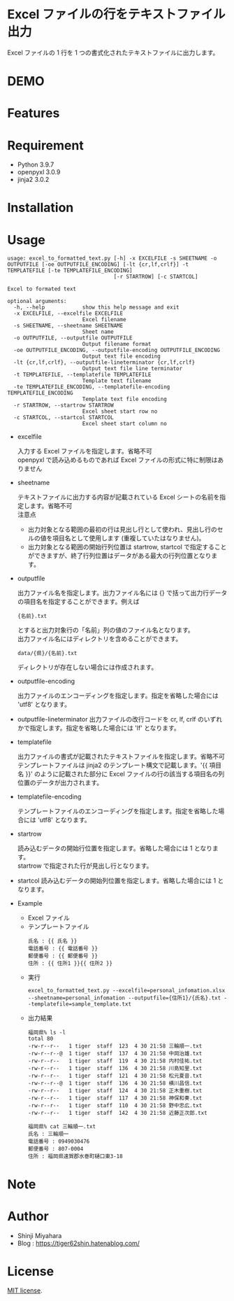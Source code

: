 # Excel ファイルの行をテキストファイル出力

Excel ファイルの 1 行を 1 つの書式化されたテキストファイルに出力します。

# DEMO

# Features

# Requirement

* Python 3.9.7
* openpyxl 3.0.9
* jinja2 3.0.2

# Installation

# Usage

```
usage: excel_to_formatted_text.py [-h] -x EXCELFILE -s SHEETNAME -o OUTPUTFILE [-oe OUTPUTFILE_ENCODING] [-lt {cr,lf,crlf}] -t TEMPLATEFILE [-te TEMPLATEFILE_ENCODING]
                                  [-r STARTROW] [-c STARTCOL]

Excel to formated text

optional arguments:
  -h, --help            show this help message and exit
  -x EXCELFILE, --excelfile EXCELFILE
                        Excel filename
  -s SHEETNAME, --sheetname SHEETNAME
                        Sheet name
  -o OUTPUTFILE, --outputfile OUTPUTFILE
                        Output filename format
  -oe OUTPUTFILE_ENCODING, --outputfile-encoding OUTPUTFILE_ENCODING
                        Output text file encoding
  -lt {cr,lf,crlf}, --outputfile-lineterminator {cr,lf,crlf}
                        Output text file line terminator
  -t TEMPLATEFILE, --templatefile TEMPLATEFILE
                        Template text filename
  -te TEMPLATEFILE_ENCODING, --templatefile-encoding TEMPLATEFILE_ENCODING
                        Template text file encoding
  -r STARTROW, --startrow STARTROW
                        Excel sheet start row no
  -c STARTCOL, --startcol STARTCOL
                        Excel sheet start column no
```
- excelfile

  入力する Excel ファイルを指定します。省略不可<br/>
  openpyxl で読み込めるものであれば Excel ファイルの形式に特に制限はありません
- sheetname

  テキストファイルに出力する内容が記載されている Excel シートの名前を指定します。省略不可<br/>
  注意点
    - 出力対象となる範囲の最初の行は見出し行として使われ、見出し行のセルの値を項目名として使用します (重複していたはなりません)。
    - 出力対象となる範囲の開始行列位置は startrow, startcol で指定することができますが、終了行列位置はデータがある最大の行列位置となります。
- outputfile

  出力ファイル名を指定します。出力ファイル名には {} で括って出力行データの項目名を指定することができます。例えば<br/>
  ```
  {名前}.txt
  ```
  とすると出力対象行の「名前」列の値のファイル名となります。<br/>
  出力ファイル名にはディレクトリを含めることができます。
  ```
  data/{県}/{名前}.txt
  ```
  ディレクトリが存在しない場合には作成されます。
- outputfile-encoding

  出力ファイルのエンコーディングを指定します。指定を省略した場合には 'utf8' となります。
- outputfile-lineterminator
  出力ファイルの改行コードを cr, lf, crlf のいずれかで指定します。指定を省略した場合には 'lf' となります。
- templatefile

  出力ファイルの書式が記載されたテキストファイルを指定します。省略不可<br/>
  テンプレートファイルは jinja2 のテンプレート構文で記載します。'{{ 項目名 }}' のように記載された部分に Excel ファイルの行の該当する項目名の列位置のデータが出力されます。
- templatefile-encoding

  テンプレートファイルのエンコーディングを指定します。指定を省略した場合には 'utf8' となります。
- startrow

  読み込むデータの開始行位置を指定します。省略した場合には 1 となります。<br/>
  startrow で指定された行が見出し行となります。
- startcol
  読み込むデータの開始列位置を指定します。省略した場合には 1 となります。

- Example
  - Excel ファイル
  - テンプレートファイル
    ```
    氏名 : {{ 氏名 }}
    電話番号 : {{ 電話番号 }}
    郵便番号 : {{ 郵便番号 }}
    住所 : {{ 住所1 }}{{ 住所2 }}
    ```
  - 実行
    ```
    excel_to_formatted_text.py --excelfile=personal_infomation.xlsx --sheetname=personal_infomation --outputfile={住所1}/{氏名}.txt --templatefile=sample_template.txt
    ```
  - 出力結果
    ```
    福岡県% ls -l
    total 80
    -rw-r--r--   1 tiger  staff  123  4 30 21:58 三輪順一.txt
    -rw-r--r--@  1 tiger  staff  137  4 30 21:58 中岡治雄.txt
    -rw-r--r--   1 tiger  staff  119  4 30 21:58 内村佳祐.txt
    -rw-r--r--   1 tiger  staff  136  4 30 21:58 川島知里.txt
    -rw-r--r--   1 tiger  staff  121  4 30 21:58 松元夏音.txt
    -rw-r--r--@  1 tiger  staff  136  4 30 21:58 横川昌信.txt
    -rw-r--r--   1 tiger  staff  124  4 30 21:58 正木重樹.txt
    -rw-r--r--   1 tiger  staff  117  4 30 21:58 神保和奏.txt
    -rw-r--r--   1 tiger  staff  110  4 30 21:58 野中忠広.txt
    -rw-r--r--   1 tiger  staff  142  4 30 21:58 近藤正次郎.txt
    ```
    ```
    福岡県% cat 三輪順一.txt
    氏名 : 三輪順一
    電話番号 : 0949030476
    郵便番号 : 807-0004
    住所 : 福岡県遠賀郡水巻町樋口東3-18
    ```

# Note

# Author

* Shinji Miyahara
* Blog : https://tiger62shin.hatenablog.com/

# License

[MIT license](https://en.wikipedia.org/wiki/MIT_License).
